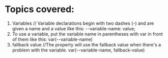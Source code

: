 # Topics covered:

1. Variables // Variable declarations begin with two dashes (-) and are given a name and a value like this: --variable-name: value;
2. To use a variable, put the variable name in parentheses with var in front of them like this: var(--variable-name)
3. fallback value //The property will use the fallback value when there's a problem with the variable. var(--variable-name, fallback-value)
